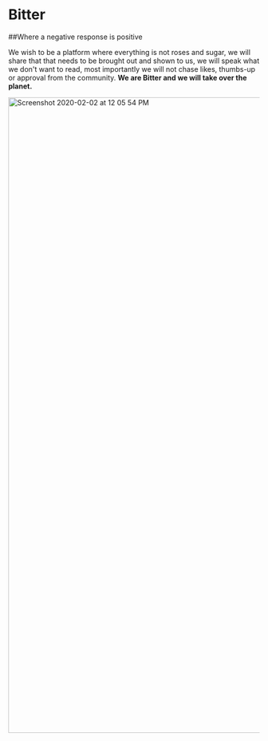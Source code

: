 # Bitter

##Where a negative response is positive

We wish to be a platform where everything is not roses and sugar, we will share that that needs to be brought out and shown to us, we will speak what we don't want to read, most importantly we will not chase likes, thumbs-up or approval from the community.
**We are Bitter and we will take over the planet.** 


<img width="1275" alt="Screenshot 2020-02-02 at 12 05 54 PM" src="https://user-images.githubusercontent.com/20089340/73604315-8cfc5b80-45b4-11ea-9dc2-e5c0189f6248.png">
